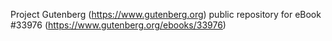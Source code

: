 Project Gutenberg (https://www.gutenberg.org) public repository for eBook #33976 (https://www.gutenberg.org/ebooks/33976)
